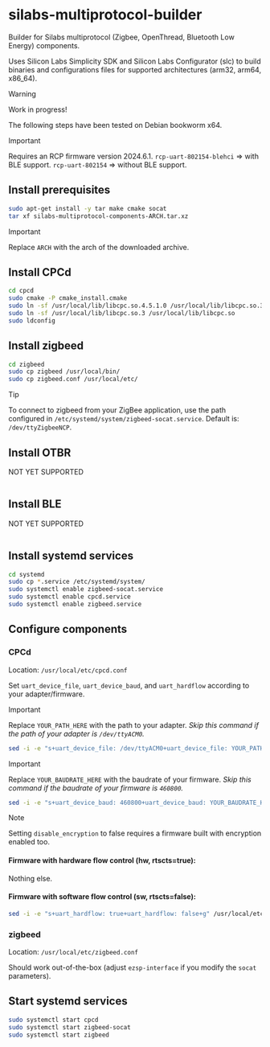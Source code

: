 # silabs-multiprotocol-builder

Builder for Silabs multiprotocol (Zigbee, OpenThread, Bluetooth Low Energy) components.

Uses Silicon Labs Simplicity SDK and Silicon Labs Configurator (slc) to build binaries and configurations files for supported architectures (arm32, arm64, x86_64).

> [!WARNING] 
> Work in progress!

The following steps have been tested on Debian bookworm x64.

> [!IMPORTANT]
> Requires an RCP firmware version 2024.6.1.
> `rcp-uart-802154-blehci` => with BLE support.
> `rcp-uart-802154` => without BLE support.

## Install prerequisites

```bash
sudo apt-get install -y tar make cmake socat
tar xf silabs-multiprotocol-components-ARCH.tar.xz
```

> [!IMPORTANT]
> Replace `ARCH` with the arch of the downloaded archive.

## Install CPCd

```bash
cd cpcd
sudo cmake -P cmake_install.cmake
sudo ln -sf /usr/local/lib/libcpc.so.4.5.1.0 /usr/local/lib/libcpc.so.3
sudo ln -sf /usr/local/lib/libcpc.so.3 /usr/local/lib/libcpc.so
sudo ldconfig
```

## Install zigbeed

```bash
cd zigbeed
sudo cp zigbeed /usr/local/bin/
sudo cp zigbeed.conf /usr/local/etc/
```

> [!TIP]
> To connect to zigbeed from your ZigBee application, use the path configured in `/etc/systemd/system/zigbeed-socat.service`. Default is: `/dev/ttyZigbeeNCP`.

## Install OTBR

NOT YET SUPPORTED

```bash
```

## Install BLE

NOT YET SUPPORTED

```bash
```

## Install systemd services

```bash
cd systemd
sudo cp *.service /etc/systemd/system/
sudo systemctl enable zigbeed-socat.service
sudo systemctl enable cpcd.service
sudo systemctl enable zigbeed.service
```

## Configure components

### CPCd

Location: `/usr/local/etc/cpcd.conf`

Set `uart_device_file`, `uart_device_baud`, and `uart_hardflow` according to your adapter/firmware.

> [!IMPORTANT]
> Replace `YOUR_PATH_HERE` with the path to your adapter. _Skip this command if the path of your adapter is `/dev/ttyACM0`._

```bash
sed -i -e "s+uart_device_file: /dev/ttyACM0+uart_device_file: YOUR_PATH_HERE+g" /usr/local/etc/cpcd.conf
```

> [!IMPORTANT]
> Replace `YOUR_BAUDRATE_HERE` with the baudrate of your firmware. _Skip this command if the baudrate of your firmware is `460800`._

```bash
sed -i -e "s+uart_device_baud: 460800+uart_device_baud: YOUR_BAUDRATE_HERE+g" /usr/local/etc/cpcd.conf
```

> [!NOTE]
Setting `disable_encryption` to false requires a firmware built with encryption enabled too.

#### Firmware with hardware flow control (hw, rtscts=true):

Nothing else.

#### Firmware with software flow control (sw, rtscts=false):

```bash
sed -i -e "s+uart_hardflow: true+uart_hardflow: false+g" /usr/local/etc/cpcd.conf
```

### zigbeed

Location: `/usr/local/etc/zigbeed.conf`

Should work out-of-the-box (adjust `ezsp-interface` if you modify the `socat` parameters).

## Start systemd services

```bash
sudo systemctl start cpcd
sudo systemctl start zigbeed-socat
sudo systemctl start zigbeed
```
